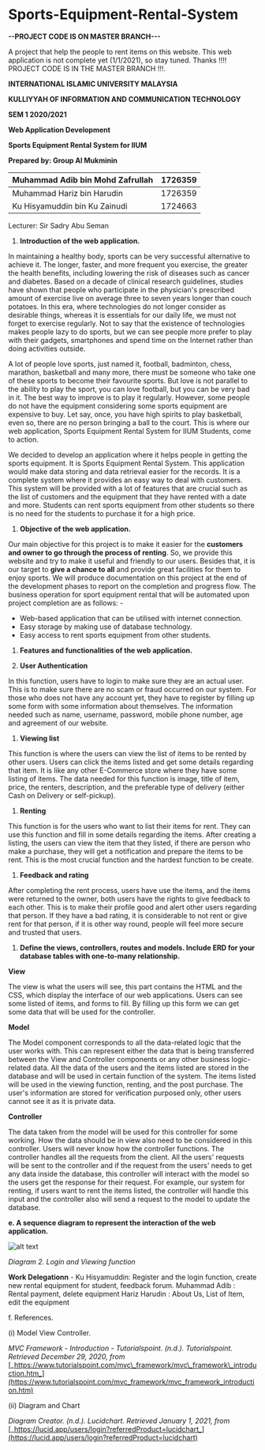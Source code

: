 # Sports-Equipment-Rental-System
**--PROJECT CODE IS ON MASTER BRANCH---**

A project that help the people to rent items on this website. This web application is not complete yet (1/1/2021), so stay tuned. Thanks !!!! PROJECT CODE IS IN THE MASTER BRANCH !!!.



**INTERNATIONAL ISLAMIC UNIVERSITY MALAYSIA**

**KULLIYYAH OF INFORMATION AND COMMUNICATION TECHNOLOGY**

**SEM 1 2020/2021**

**Web Application Development**

**Sports Equipment Rental System for IIUM**

**Prepared by: Group Al Mukminin**

| Muhammad Adib bin Mohd Zafrullah | 1726359 |
| --- | --- |
| Muhammad Hariz bin Harudin | 1726359 |
| Ku Hisyamuddin bin Ku Zainudi | 1724663 |

Lecturer: Sir Sadry Abu Seman

1. **Introduction of the web application.**

In maintaining a healthy body, sports can be very successful alternative to achieve it. The longer, faster, and more frequent you exercise, the greater the health benefits, including lowering the risk of diseases such as cancer and diabetes. Based on a decade of clinical research guidelines, studies have shown that people who participate in the physician&#39;s prescribed amount of exercise live on average three to seven years longer than couch potatoes. In this era, where technologies do not longer consider as desirable things, whereas it is essentials for our daily life, we must not forget to exercise regularly. Not to say that the existence of technologies makes people lazy to do sports, but we can see people more prefer to play with their gadgets, smartphones and spend time on the Internet rather than doing activities outside.

A lot of people love sports, just named it, football, badminton, chess, marathon, basketball and many more, there must be someone who take one of these sports to become their favourite sports. But love is not parallel to the ability to play the sport, you can love football, but you can be very bad in it. The best way to improve is to play it regularly. However, some people do not have the equipment considering some sports equipment are expensive to buy. Let say, once, you have high spirits to play basketball, even so, there are no person bringing a ball to the court. This is where our web application, Sports Equipment Rental System for IIUM Students, come to action.

We decided to develop an application where it helps people in getting the sports equipment. It is Sports Equipment Rental System. This application would make data storing and data retrieval easier for the records. It is a complete system where it provides an easy way to deal with customers. This system will be provided with a lot of features that are crucial such as the list of customers and the equipment that they have rented with a date and more. Students can rent sports equipment from other students so there is no need for the students to purchase it for a high price.

1. **Objective of the web application.**

Our main objective for this project is to make it easier for the **customers and owner to go through the process of renting**. So, we provide this website and try to make it useful and friendly to our users. Besides that, it is our target to **give a chance to all** and provide great facilities for them to enjoy sports. We will produce documentation on this project at the end of the development phases to report on the completion and progress flow. The business operation for sport equipment rental that will be automated upon project completion are as follows: -

- Web-based application that can be utilised with internet connection.
- Easy storage by making use of database technology.
- Easy access to rent sports equipment from other students.

1. **Features and functionalities of the web application.**

  1. **User Authentication**

In this function, users have to login to make sure they are an actual user. This is to make sure there are no scam or fraud occurred on our system. For those who does not have any account yet, they have to register by filling up some form with some information about themselves. The information needed such as name, username, password, mobile phone number, age and agreement of our website.

  1. **Viewing list**

This function is where the users can view the list of items to be rented by other users. Users can click the items listed and get some details regarding that item. It is like any other E-Commerce store where they have some listing of items. The data needed for this function is image, title of item, price, the renters, description, and the preferable type of delivery (either Cash on Delivery or self-pickup).


  1. **Renting**

This function is for the users who want to list their items for rent. They can use this function and fill in some details regarding the items. After creating a listing, the users can view the item that they listed, if there are person who make a purchase, they will get a notification and prepare the items to be rent. This is the most crucial function and the hardest function to be create.

  1. **Feedback and rating**

After completing the rent process, users have use the items, and the items were returned to the owner, both users have the rights to give feedback to each other. This is to make their profile good and alert other users regarding that person. If they have a bad rating, it is considerable to not rent or give rent for that person, if it is other way round, people will feel more secure and trusted that users.

1. **Define the views, controllers, routes and models. Include ERD for your database tables with one-to-many relationship.**

**View**

The view is what the users will see, this part contains the HTML and the CSS, which display the interface of our web applications. Users can see some listed of items, and forms to fill. By filling up this form we can get some data that will be used for the controller.

**Model**

The Model component corresponds to all the data-related logic that the user works with. This can represent either the data that is being transferred between the View and Controller components or any other business logic-related data. All the data of the users and the items listed are stored in the database and will be used in certain function of the system. The items listed will be used in the viewing function, renting, and the post purchase. The user&#39;s information are stored for verification purposed only, other users cannot see it as it is private data.

**Controller**

The data taken from the model will be used for this controller for some working. How the data should be in view also need to be considered in this controller. Users will never know how the controller functions. The controller handles all the requests from the client. All the users&#39; requests will be sent to the controller and if the request from the users&#39; needs to get any data inside the database, this controller will interact with the model so the users get the response for their request. For example, our system for renting, if users want to rent the items listed, the controller will handle this input and the controller also will send a request to the model to update the database.

**e. A sequence diagram to represent the interaction of the web application.**


![alt text](https://github.com/MrAdib1898/Sports-Equipment-Rental-System/blob/main/Sequence%20diagram.png)

_Diagram 2. Login and Viewing function_

**Work Delegationn** - 
Ku Hisyamuddin: Register and the login function, create new rental equipment for student, feedback forum.
Muhammad Adib : Rental payment, delete equipment 
Hariz Harudin : About Us, List of Item, edit the equipment

f. References.

(i) Model View Controller.

_MVC Framework - Introduction - Tutorialspoint. (n.d.). Tutorialspoint. Retrieved December 29, 2020, from_ [_https://www.tutorialspoint.com/mvc\_framework/mvc\_framework\_introduction.htm_](https://www.tutorialspoint.com/mvc_framework/mvc_framework_introduction.htm)

(ii) Diagram and Chart

_Diagram Creator. (n.d.). Lucidchart. Retrieved January 1, 2021, from_ [_https://lucid.app/users/login?referredProduct=lucidchart_](https://lucid.app/users/login?referredProduct=lucidchart)

